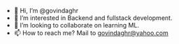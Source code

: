 - 👋 Hi, I’m @govindaghr
- 👀 I’m interested in Backend and fullstack development.
- 💞️ I’m looking to collaborate on learning ML.
- 📫 How to reach me? Mail to govindaghr@yahoo.com
